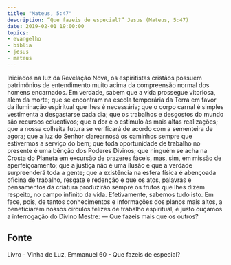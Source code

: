 ```yaml
---
title: "Mateus, 5:47"
description: “Que fazeis de especial?” Jesus (Mateus, 5:47)
date: 2019-02-01 19:00:00
topics: 
- evangelho
- biblia
- jesus
- mateus
---
```


Iniciados na luz da Revelação Nova, os espiritistas cristãos possuem
patrimônios de entendimento muito acima da compreensão normal dos homens
encarnados.
Em verdade, sabem que a vida prossegue vitoriosa, além da morte; que se
encontram na escola temporária da Terra em favor da iluminação espiritual que lhes
é necessária; que o corpo carnal é simples vestimenta a desgastar­se cada dia; que os
trabalhos e desgostos do mundo são recursos educativos; que a dor é o estímulo às
mais altas realizações; que a nossa colheita futura se verificará de acordo com a
sementeira de agora; que a luz do Senhor clarear­nos­á os caminhos sempre que
estivermos a serviço do bem; que toda oportunidade de trabalho no presente é uma
bênção dos Poderes Divinos; que ninguém se acha na Crosta do Planeta em excursão
de prazeres fáceis, mas, sim, em missão de aperfeiçoamento; que a justiça não é uma
ilusão e que a verdade surpreenderá toda a gente; que a existência na esfera física é
abençoada oficina de trabalho, resgate e redenção e que os atos, palavras e
pensamentos da criatura produzirão sempre os frutos que lhes dizem respeito, no
campo infinito da vida.
Efetivamente, sabemos tudo isto.
Em face, pois, de tantos conhecimentos e informações dos planos mais
altos, a beneficiarem nossos círculos felizes de trabalho espiritual, é justo ouçamos a
interrogação do Divino Mestre:
— Que fazeis mais que os outros?




## Fonte
Livro - Vinha de Luz, Emmanuel
60 - Que fazeis de especial?
